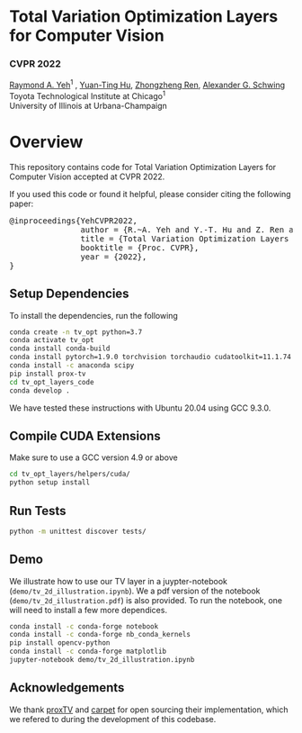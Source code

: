 # Total Variation Optimization Layers for Computer Vision

### CVPR 2022
[Raymond A. Yeh](https://www.raymond-yeh.com/)<sup>1</sup> ,
[Yuan-Ting Hu](https://sites.google.com/view/yuantinghu),
[Zhongzheng Ren](https://jason718.github.io/),
[Alexander G. Schwing](http://www.alexander-schwing.de/)<br/>
Toyota Technological Institute at Chicago<sup>1</sup><br/>
University of Illinois at Urbana-Champaign <br/>

# Overview
This repository contains code for Total Variation Optimization Layers for Computer Vision accepted at CVPR 2022.

If you used this code or found it helpful, please consider citing the following paper:

<pre>
@inproceedings{YehCVPR2022,
               author = {R.~A. Yeh and Y.-T. Hu and Z. Ren and A.~G. Schwing},
               title = {Total Variation Optimization Layers for Computer Vision},
               booktitle = {Proc. CVPR},
               year = {2022},
}
</pre>

## Setup Dependencies
To install the dependencies, run the following
```bash
conda create -n tv_opt python=3.7
conda activate tv_opt
conda install conda-build
conda install pytorch=1.9.0 torchvision torchaudio cudatoolkit=11.1.74 -c pytorch -c nvidia
conda install -c anaconda scipy
pip install prox-tv
cd tv_opt_layers_code
conda develop .
```
We have tested these instructions with Ubuntu 20.04 using GCC 9.3.0.

## Compile CUDA Extensions
Make sure to use a GCC version 4.9 or above
```bash
cd tv_opt_layers/helpers/cuda/
python setup install
```

## Run Tests
```bash
python -m unittest discover tests/
```

## Demo
We illustrate how to use our TV layer in a juypter-notebook (`demo/tv_2d_illustration.ipynb`). We a pdf version of the notebook (`demo/tv_2d_illustration.pdf`) is also provided. To run the notebook, one will need to install a few more dependices.
```bash
conda install -c conda-forge notebook
conda install -c conda-forge nb_conda_kernels
pip install opencv-python
conda install -c conda-forge matplotlib
jupyter-notebook demo/tv_2d_illustration.ipynb
```

## Acknowledgements
We thank [proxTV](https://github.com/albarji/proxTV) and [carpet](https://github.com/hcherkaoui/carpet) for open sourcing their implementation, which we refered to during the development of this codebase.
